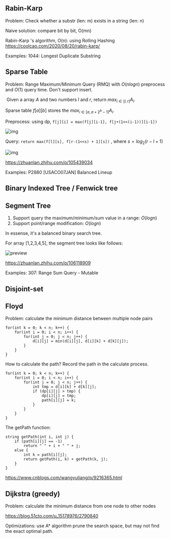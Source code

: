 ## Rabin-Karp
Problem: Check whether a substr (len: m) exists in a string (len: n)

Naive solution: compare bit by bit, O(mn)

Rabin-Karp 's algorithm, O(n): using Rolling Hashing https://coolcao.com/2020/08/20/rabin-karp/

Examples: 1044: Longest Duplicate Substring



## Sparse Table

Problem: Range Maximum/Minimum Query (RMQ)  with $O(nlogn)$ preprocess and $O(1)$ query time. Don't support insert.

​	Given a array $A$ and two numbers $l$ and $r$, return $max_{i\in [l,r]} A_i$.

Sparse table $f[a][b]$ stores the $max_{i\in [a,a+2^b -1]} A_i$.

Preprocess: using dp, `f[j][i] = max(f[j][i-1], f[j+(1<<(i-1))][i-1])`

![img](https://pic4.zhimg.com/80/v2-22d8a24faea894fb8ddceae627093bbf_1440w.jpg)

Query: `return max(f[l][s], f[r-(1<<s) + 1][s])` , where $s=log_2(r-l+1)$

![img](https://pic4.zhimg.com/80/v2-9d09b3492f0c0cbaa7555a56b22c1693_1440w.jpg)

https://zhuanlan.zhihu.com/p/105439034

Examples: P2880 [USACO07JAN] Balanced Lineup




## Binary Indexed Tree / Fenwick tree





## Segment Tree

1. Support query the maximum/minimum/sum value in a range: $O(log n)$
2. Support point/range modification: $O(log n)$

In essense, it's a balanced binary search tree.

For array [1,2,3,4,5], the segment tree looks like follows:

![preview](https://pic1.zhimg.com/v2-5e9124a6147143e51cea46755e9a0398_r.jpg)



https://zhuanlan.zhihu.com/p/106118909

Examples: 307: Range Sum Query - Mutable


## Disjoint-set



## Floyd 
Problem: calculate the minimum distance between multiple node pairs

```$xslt
for(int k = 0; k < n; k++) {
    for(int i = 0; i < n; i++) { 
        for(int j = 0; j < n; j++) {
            d[i][j] = min(d[i][j], d[i][k] + d[k][j]);
        }
    }
}
```

How to calculate the path?
Record the path in the calculate process.
```$xslt
for(int k = 0; k < n; k++) {
    for(int i = 0; i < n; i++) { 
        for(int j = 0; j < n; j++) {
            int tmp = d[i][k] + d[k][j];
            if (dp[i][j] > tmp) {
                dp[i][j] = tmp;
                path[i][j] = k;
            } 
        }
    }
}
```
The getPath function:
```$xslt
string getPath(int i, int j) {
    if (path[i][j] == -1)
        return " " + i + " " + j;
    else {
        int k = path[i][j];
        return getPath(i, k) + getPath(k, j);
    }
}
```
https://www.cnblogs.com/wangyuliang/p/9216365.html


## Dijkstra (greedy)

Problem: calculate the minimum distance from one node to other nodes

https://blog.51cto.com/u_15178976/2790840

Optimizations: use A* algorithm prune the search space, but may not find the exact optimal path.